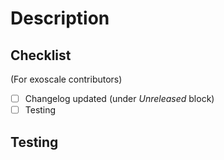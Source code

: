 # Description
<!--
* Prefix: the title with the component name being changed. Add a short and self describing sentence to ease the review
* Please add a few lines providing context and describing the change
* Please self comment changes whenever applicable to help with the review process
* Please keep the checklist as part of the PR. Tick what applies to this change.
-->

## Checklist
(For exoscale contributors)

* [ ] Changelog updated (under *Unreleased* block)
* [ ] Testing

## Testing

<!--
Describe the tests you did
-->
